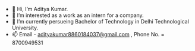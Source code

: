 - 👋 Hi, I’m Aditya Kumar.
- 👀 I’m interested as a work as an intern for a company.
- 🌱 I’m currently persueing Bachelor of Technology in Delhi Technological University.
- 📫 Email - adityakumar8860184037@gmail.com , Phone No. = 8700949531

<!---
Aditya007it/Aditya007it is a ✨ special ✨ repository because its `README.md` (this file) appears on your GitHub profile.
You can click the Preview link to take a look at your changes.
--->
